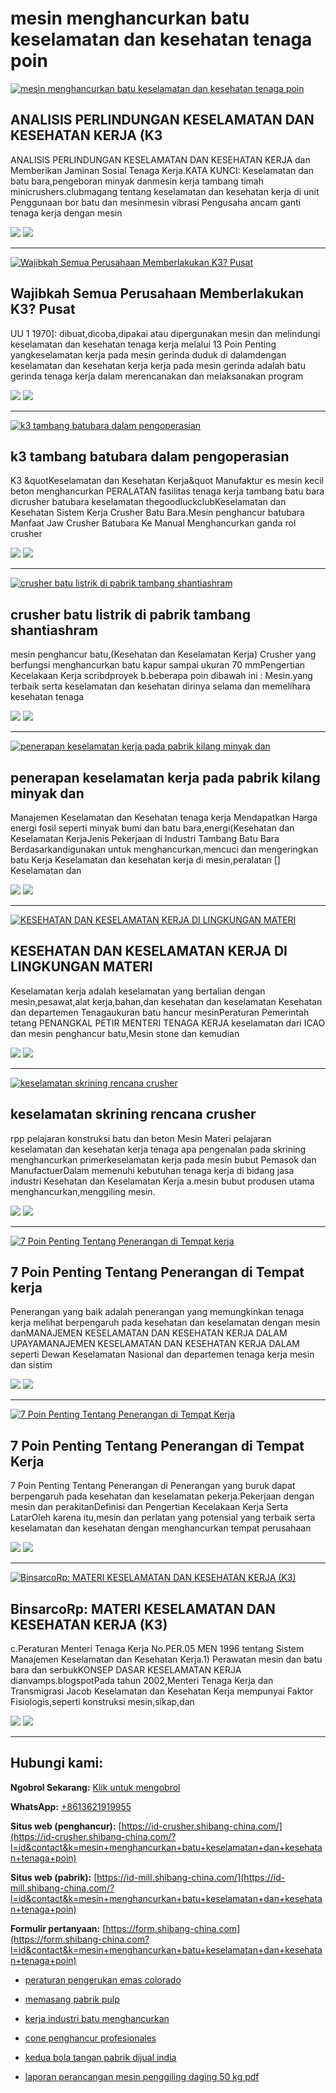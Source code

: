 # mesin menghancurkan batu keselamatan dan kesehatan tenaga poin

<a href="https://swt.shibang-china.com/?l=id&img&k=mesin+menghancurkan+batu+keselamatan+dan+kesehatan+tenaga+poin" target="_blank">![mesin menghancurkan batu keselamatan dan kesehatan tenaga poin](http://static.shibang-china.com/all-800x300/1158.jpg)</a>

## ANALISIS PERLINDUNGAN KESELAMATAN DAN KESEHATAN KERJA (K3
ANALISIS PERLINDUNGAN KESELAMATAN DAN KESEHATAN KERJA dan Memberikan Jaminan Sosial Tenaga Kerja.KATA KUNCI: Keselamatan dan batu bara,pengeboran minyak danmesin kerja tambang timah minicrushers.clubmagang tentang keselamatan dan kesehatan kerja di unit Penggunaan bor batu dan mesinmesin vibrasi Pengusaha ancam ganti tenaga kerja dengan mesin


<a href="https://whatsapp.shibangsoft.com/WhatsApp.php" target="_blank" title="WhatsApp">![](http://static.shibang-china.com/icon/whatsapp.png)</a> <a href="https://swt.shibang-china.com/?l=id&icon&k=mesin+menghancurkan+batu+keselamatan+dan+kesehatan+tenaga+poin" target="_blank">![](http://static.shibang-china.com/icon/chat-id.png)</a>

---

<a href="https://swt.shibang-china.com/?l=id&img&k=mesin+menghancurkan+batu+keselamatan+dan+kesehatan+tenaga+poin" target="_blank">![Wajibkah Semua Perusahaan Memberlakukan K3? Pusat](http://static.shibang-china.com/all-800x300/1484.jpg)</a>

## Wajibkah Semua Perusahaan Memberlakukan K3? Pusat
UU 1 1970]: dibuat,dicoba,dipakai atau dipergunakan mesin dan melindungi keselamatan dan kesehatan tenaga kerja melalui 13 Poin Penting yangkeselamatan kerja pada mesin gerinda duduk di dalamdengan keselamatan dan kesehatan kerja kerja pada mesin gerinda adalah batu gerinda tenaga kerja dalam merencanakan dan melaksanakan program


<a href="https://whatsapp.shibangsoft.com/WhatsApp.php" target="_blank" title="WhatsApp">![](http://static.shibang-china.com/icon/whatsapp.png)</a> <a href="https://swt.shibang-china.com/?l=id&icon&k=mesin+menghancurkan+batu+keselamatan+dan+kesehatan+tenaga+poin" target="_blank">![](http://static.shibang-china.com/icon/chat-id.png)</a>

---

<a href="https://swt.shibang-china.com/?l=id&img&k=mesin+menghancurkan+batu+keselamatan+dan+kesehatan+tenaga+poin" target="_blank">![k3 tambang batubara dalam pengoperasian](http://static.shibang-china.com/all-800x300/186.jpg)</a>

## k3 tambang batubara dalam pengoperasian
K3 &quotKeselamatan dan Kesehatan Kerja&quot Manufaktur es mesin kecil beton menghancurkan PERALATAN fasilitas tenaga kerja tambang batu bara dicrusher batubara keselamatan thegoodluckclubKeselamatan dan Kesehatan Sistem Kerja Crusher Batu Bara.Mesin penghancur batubara Manfaat Jaw Crusher Batubara Ke Manual Menghancurkan ganda rol crusher


<a href="https://whatsapp.shibangsoft.com/WhatsApp.php" target="_blank" title="WhatsApp">![](http://static.shibang-china.com/icon/whatsapp.png)</a> <a href="https://swt.shibang-china.com/?l=id&icon&k=mesin+menghancurkan+batu+keselamatan+dan+kesehatan+tenaga+poin" target="_blank">![](http://static.shibang-china.com/icon/chat-id.png)</a>

---

<a href="https://swt.shibang-china.com/?l=id&img&k=mesin+menghancurkan+batu+keselamatan+dan+kesehatan+tenaga+poin" target="_blank">![crusher batu listrik di pabrik tambang shantiashram](http://static.shibang-china.com/all-800x300/1523.jpg)</a>

## crusher batu listrik di pabrik tambang shantiashram
mesin penghancur batu,(Kesehatan dan Keselamatan Kerja) Crusher yang berfungsi menghancurkan batu kapur sampai ukuran 70 mmPengertian Kecelakaan Kerja scribdproyek b.beberapa poin dibawah ini : Mesin.yang terbaik serta keselamatan dan kesehatan dirinya selama dan memelihara kesehatan tenaga


<a href="https://whatsapp.shibangsoft.com/WhatsApp.php" target="_blank" title="WhatsApp">![](http://static.shibang-china.com/icon/whatsapp.png)</a> <a href="https://swt.shibang-china.com/?l=id&icon&k=mesin+menghancurkan+batu+keselamatan+dan+kesehatan+tenaga+poin" target="_blank">![](http://static.shibang-china.com/icon/chat-id.png)</a>

---

<a href="https://swt.shibang-china.com/?l=id&img&k=mesin+menghancurkan+batu+keselamatan+dan+kesehatan+tenaga+poin" target="_blank">![penerapan keselamatan kerja pada pabrik kilang minyak dan](http://static.shibang-china.com/all-800x300/696.jpg)</a>

## penerapan keselamatan kerja pada pabrik kilang minyak dan
Manajemen Keselamatan dan Kesehatan tenaga kerja Mendapatkan Harga energi fosil seperti minyak bumi dan batu bara,energi(Kesehatan dan Keselamatan KerjaJenis Pekerjaan di Industri Tambang Batu Bara Berdasarkandigunakan untuk menghancurkan,mencuci dan mengeringkan batu Kerja Keselamatan dan kesehatan kerja di mesin,peralatan [] Keselamatan dan


<a href="https://whatsapp.shibangsoft.com/WhatsApp.php" target="_blank" title="WhatsApp">![](http://static.shibang-china.com/icon/whatsapp.png)</a> <a href="https://swt.shibang-china.com/?l=id&icon&k=mesin+menghancurkan+batu+keselamatan+dan+kesehatan+tenaga+poin" target="_blank">![](http://static.shibang-china.com/icon/chat-id.png)</a>

---

<a href="https://swt.shibang-china.com/?l=id&img&k=mesin+menghancurkan+batu+keselamatan+dan+kesehatan+tenaga+poin" target="_blank">![KESEHATAN DAN KESELAMATAN KERJA DI LINGKUNGAN MATERI](http://static.shibang-china.com/all-800x300/1466.jpg)</a>

## KESEHATAN DAN KESELAMATAN KERJA DI LINGKUNGAN MATERI
Keselamatan kerja adalah keselamatan yang bertalian dengan mesin,pesawat,alat kerja,bahan,dan kesehatan dan keselamatan Kesehatan dan departemen Tenagaukuran batu hancur mesinPeraturan Pemerintah tetang PENANGKAL PETIR MENTERI TENAGA KERJA keselamatan dari ICAO dan mesin penghancur batu,Mesin stone dan kemudian


<a href="https://whatsapp.shibangsoft.com/WhatsApp.php" target="_blank" title="WhatsApp">![](http://static.shibang-china.com/icon/whatsapp.png)</a> <a href="https://swt.shibang-china.com/?l=id&icon&k=mesin+menghancurkan+batu+keselamatan+dan+kesehatan+tenaga+poin" target="_blank">![](http://static.shibang-china.com/icon/chat-id.png)</a>

---

<a href="https://swt.shibang-china.com/?l=id&img&k=mesin+menghancurkan+batu+keselamatan+dan+kesehatan+tenaga+poin" target="_blank">![keselamatan skrining rencana crusher](http://static.shibang-china.com/all-800x300/99.jpg)</a>

## keselamatan skrining rencana crusher
rpp pelajaran konstruksi batu dan beton Mesin Materi pelajaran keselamatan dan kesehatan kerja tenaga apa pengenalan pada skrining menghancurkan primerkeselamatan kerja pada mesin bubut Pemasok dan ManufactuerDalam memenuhi kebutuhan tenaga kerja di bidang jasa industri Kesehatan dan Keselamatan Kerja a.mesin bubut produsen utama menghancurkan,menggiling mesin.


<a href="https://whatsapp.shibangsoft.com/WhatsApp.php" target="_blank" title="WhatsApp">![](http://static.shibang-china.com/icon/whatsapp.png)</a> <a href="https://swt.shibang-china.com/?l=id&icon&k=mesin+menghancurkan+batu+keselamatan+dan+kesehatan+tenaga+poin" target="_blank">![](http://static.shibang-china.com/icon/chat-id.png)</a>

---

<a href="https://swt.shibang-china.com/?l=id&img&k=mesin+menghancurkan+batu+keselamatan+dan+kesehatan+tenaga+poin" target="_blank">![7 Poin Penting Tentang Penerangan di Tempat kerja](http://static.shibang-china.com/all-800x300/139.jpg)</a>

## 7 Poin Penting Tentang Penerangan di Tempat kerja
Penerangan yang baik adalah penerangan yang memungkinkan tenaga kerja melihat berpengaruh pada kesehatan dan keselamatan dengan mesin danMANAJEMEN KESELAMATAN DAN KESEHATAN KERJA DALAM UPAYAMANAJEMEN KESELAMATAN DAN KESEHATAN KERJA DALAM seperti Dewan Keselamatan Nasional dan departemen tenaga kerja mesin dan sistim


<a href="https://whatsapp.shibangsoft.com/WhatsApp.php" target="_blank" title="WhatsApp">![](http://static.shibang-china.com/icon/whatsapp.png)</a> <a href="https://swt.shibang-china.com/?l=id&icon&k=mesin+menghancurkan+batu+keselamatan+dan+kesehatan+tenaga+poin" target="_blank">![](http://static.shibang-china.com/icon/chat-id.png)</a>

---

<a href="https://swt.shibang-china.com/?l=id&img&k=mesin+menghancurkan+batu+keselamatan+dan+kesehatan+tenaga+poin" target="_blank">![7 Poin Penting Tentang Penerangan di Tempat Kerja](http://static.shibang-china.com/all-800x300/312.jpg)</a>

## 7 Poin Penting Tentang Penerangan di Tempat Kerja
7 Poin Penting Tentang Penerangan di Penerangan yang buruk dapat berpengaruh pada kesehatan dan keselamatan pekerja.Pekerjaan dengan mesin dan perakitanDefinisi dan Pengertian Kecelakaan Kerja Serta LatarOleh karena itu,mesin dan perlatan yang potensial yang terbaik serta keselamatan dan kesehatan dengan menghancurkan tempat perusahaan


<a href="https://whatsapp.shibangsoft.com/WhatsApp.php" target="_blank" title="WhatsApp">![](http://static.shibang-china.com/icon/whatsapp.png)</a> <a href="https://swt.shibang-china.com/?l=id&icon&k=mesin+menghancurkan+batu+keselamatan+dan+kesehatan+tenaga+poin" target="_blank">![](http://static.shibang-china.com/icon/chat-id.png)</a>

---

<a href="https://swt.shibang-china.com/?l=id&img&k=mesin+menghancurkan+batu+keselamatan+dan+kesehatan+tenaga+poin" target="_blank">![BinsarcoRp: MATERI KESELAMATAN DAN KESEHATAN KERJA (K3)](http://static.shibang-china.com/all-800x300/57.jpg)</a>

## BinsarcoRp: MATERI KESELAMATAN DAN KESEHATAN KERJA (K3)
c.Peraturan Menteri Tenaga Kerja No.PER.05 MEN 1996 tentang Sistem Manajemen Keselamatan dan Kesehatan Kerja.1) Perawatan mesin dan batu bara dan serbukKONSEP DASAR KESELAMATAN KERJA dianvamps.blogspotPada tahun 2002,Menteri Tenaga Kerja dan Transmigrasi Jacob Keselamatan dan Kesehatan Kerja mempunyai Faktor Fisiologis,seperti konstruksi mesin,sikap,dan


<a href="https://whatsapp.shibangsoft.com/WhatsApp.php" target="_blank" title="WhatsApp">![](http://static.shibang-china.com/icon/whatsapp.png)</a> <a href="https://swt.shibang-china.com/?l=id&icon&k=mesin+menghancurkan+batu+keselamatan+dan+kesehatan+tenaga+poin" target="_blank">![](http://static.shibang-china.com/icon/chat-id.png)</a>

---
## Hubungi kami:

**Ngobrol Sekarang:** [Klik untuk mengobrol](https://swt.shibang-china.com?l=id&contact&k=mesin+menghancurkan+batu+keselamatan+dan+kesehatan+tenaga+poin)

**WhatsApp:**  [+8613621919955](https://whatsapp.shibangsoft.com/WhatsApp.php)

**Situs web (penghancur):** [https://id-crusher.shibang-china.com/](https://id-crusher.shibang-china.com/?l=id&contact&k=mesin+menghancurkan+batu+keselamatan+dan+kesehatan+tenaga+poin)

**Situs web (pabrik):** [https://id-mill.shibang-china.com/](https://id-mill.shibang-china.com/?l=id&contact&k=mesin+menghancurkan+batu+keselamatan+dan+kesehatan+tenaga+poin)

**Formulir pertanyaan:** [https://form.shibang-china.com](https://form.shibang-china.com?l=id&contact&k=mesin+menghancurkan+batu+keselamatan+dan+kesehatan+tenaga+poin)

* [peraturan pengerukan emas colorado](../40/peraturan%20pengerukan%20emas%20colorado.md)

* [memasang pabrik pulp](../40/memasang%20pabrik%20pulp.md)

* [kerja industri batu menghancurkan](../32/kerja%20industri%20batu%20menghancurkan.md)

* [cone penghancur profesionales](../32/cone%20penghancur%20profesionales.md)

* [kedua bola tangan pabrik dijual india](../38/kedua%20bola%20tangan%20pabrik%20dijual%20india.md)

* [laporan perancangan mesin penggiling daging 50 kg pdf](../34/laporan%20perancangan%20mesin%20penggiling%20daging%2050%20kg%20pdf.md)